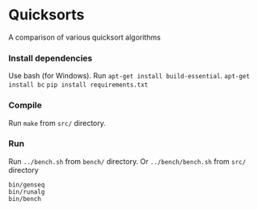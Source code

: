 # Quicksorts
A comparison of various quicksort algorithms

### Install dependencies
Use bash (for Windows). Run `apt-get install build-essential`.
`apt-get install bc`
`pip install requirements.txt`


### Compile
Run `make` from `src/` directory.


### Run
Run `../bench.sh` from `bench/` directory.
Or `../bench/bench.sh` from `src/` directory

```bin/genseq```  
```bin/runalg```  
```bin/bench```  
